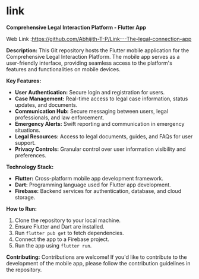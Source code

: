 # link


**Comprehensive Legal Interaction Platform - Flutter App**

Web Link :https://github.com/Abhijith-T-P/Link---The-legal-connection-app



**Description:**
This Git repository hosts the Flutter mobile application for the Comprehensive Legal Interaction Platform. The mobile app serves as a user-friendly interface, providing seamless access to the platform's features and functionalities on mobile devices.

**Key Features:**
- **User Authentication:** Secure login and registration for users.
- **Case Management:** Real-time access to legal case information, status updates, and documents.
- **Communication Hub:** Secure messaging between users, legal professionals, and law enforcement.
- **Emergency Alerts:** Swift reporting and communication in emergency situations.
- **Legal Resources:** Access to legal documents, guides, and FAQs for user support.
- **Privacy Controls:** Granular control over user information visibility and preferences.

**Technology Stack:**
- **Flutter:** Cross-platform mobile app development framework.
- **Dart:** Programming language used for Flutter app development.
- **Firebase:** Backend services for authentication, database, and cloud storage.

**How to Run:**
1. Clone the repository to your local machine.
2. Ensure Flutter and Dart are installed.
3. Run `flutter pub get` to fetch dependencies.
4. Connect the app to a Firebase project.
5. Run the app using `flutter run`.

**Contributing:**
Contributions are welcome! If you'd like to contribute to the development of the mobile app, please follow the contribution guidelines in the repository.
